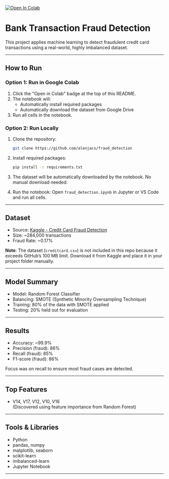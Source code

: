 [![Open In Colab](https://colab.research.google.com/assets/colab-badge.svg)](https://colab.research.google.com/github/alenjacs/fraud_detection/blob/main/fraud_detection.ipynb)

# Bank Transaction Fraud Detection

This project applies machine learning to detect fraudulent credit card transactions using a real-world, highly imbalanced dataset.

---

## How to Run

### Option 1: Run in Google Colab 
1. Click the "Open in Colab" badge at the top of this README.
2. The notebook will:
   - Automatically install required packages
   - Automatically download the dataset from Google Drive
3. Run all cells in the notebook.

### Option 2: Run Locally
1. Clone the repository:
   ```bash
   git clone https://github.com/alenjacs/fraud_detection
   ```

2. Install required packages:
   ```bash
   pip install -r requirements.txt
   ```

3. The dataset will be automatically downloaded by the notebook. No manual download needed.

4. Run the notebook:
   Open `fraud_detection.ipynb` in Jupyter or VS Code and run all cells.


---

## Dataset
- Source: [Kaggle - Credit Card Fraud Detection](https://www.kaggle.com/datasets/mlg-ulb/creditcardfraud)
- Size: ~284,000 transactions
- Fraud Rate: ~0.17%

**Note**: The dataset (`creditcard.csv`) is not included in this repo because it exceeds GitHub’s 100 MB limit. Download it from Kaggle and place it in your project folder manually.

---

## Model Summary
- Model: Random Forest Classifier
- Balancing: SMOTE (Synthetic Minority Oversampling Technique)
- Training: 80% of the data with SMOTE applied
- Testing: 20% held out for evaluation

---

## Results
- Accuracy: ~99.9%
- Precision (fraud): 86%
- Recall (fraud): 85%
- F1-score (fraud): 86%

Focus was on recall to ensure most fraud cases are detected.

---

## Top Features
- V14, V17, V12, V10, V16  
(Discovered using feature importance from Random Forest)

---

## Tools & Libraries
- Python
- pandas, numpy
- matplotlib, seaborn
- scikit-learn
- imbalanced-learn
- Jupyter Notebook

---